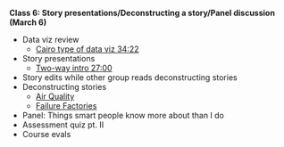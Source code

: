 **Class 6: Story presentations/Deconstructing a story/Panel discussion (March 6)** 

* Data viz review
	* [Cairo type of data viz 34:22](https://nicar21.pathable.co/meetings/virtual/J55N5HdLK2PqCK2yJ)
* Story presentations
	* [Two-way intro 27:00](https://nicar21.pathable.co/meetings/virtual/qzMck8aenzmEYqP6M)
* Story edits while other group reads deconstructing stories
* Deconstructing stories
	* [Air Quality](air-quality.md)
	* [Failure Factories](failure-factories.md)
* Panel: Things smart people know more about than I do
* Assessment quiz pt. II
* Course evals
